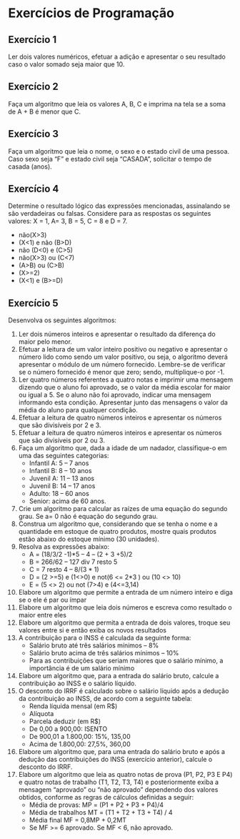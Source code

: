 # Exercícios de Programação

## Exercício 1
Ler dois valores numéricos, efetuar a adição e apresentar o seu resultado caso o valor somado seja maior que 10.

## Exercício 2
Faça um algoritmo que leia os valores A, B, C e imprima na tela se a soma de A + B é menor que C.

## Exercício 3
Faça um algoritmo que leia o nome, o sexo e o estado civil de uma pessoa. Caso sexo seja “F” e estado civil seja “CASADA”, solicitar o tempo de casada (anos).

## Exercício 4
Determine o resultado lógico das expressões mencionadas, assinalando se são verdadeiras ou falsas. Considere para as respostas os seguintes valores: X = 1, A= 3, B = 5, C = 8 e D = 7.

- não(X>3)
- (X<1) e não (B>D)
- não (D<0) e (C>5)
- não(X>3) ou (C<7)
- (A>B) ou (C>B)
- (X>=2)
- (X<1) e (B>=D)

## Exercício 5
Desenvolva os seguintes algoritmos:

1. Ler dois números inteiros e apresentar o resultado da diferença do maior pelo menor.
2. Efetuar a leitura de um valor inteiro positivo ou negativo e apresentar o número lido como sendo um valor positivo, ou seja, o algoritmo deverá apresentar o módulo de um número fornecido. Lembre-se de verificar se o número fornecido é menor que zero; sendo, multiplique-o por -1.
3. Ler quatro números referentes a quatro notas e imprimir uma mensagem dizendo que o aluno foi aprovado, se o valor da média escolar for maior ou igual a 5. Se o aluno não foi aprovado, indicar uma mensagem informando esta condição. Apresentar junto das mensagens o valor da média do aluno para qualquer condição.
4. Efetuar a leitura de quatro números inteiros e apresentar os números que são divisíveis por 2 e 3.
5. Efetuar a leitura de quatro números inteiros e apresentar os números que são divisíveis por 2 ou 3.
6. Faça um algoritmo que, dada a idade de um nadador, classifique-o em uma das seguintes categorias:
    - Infantil A: 5 – 7 anos
    - Infantil B: 8 – 10 anos
    - Juvenil A: 11 – 13 anos
    - Juvenil B: 14 – 17 anos
    - Adulto: 18 – 60 anos
    - Senior: acima de 60 anos.
7. Crie um algoritmo para calcular as raízes de uma equação do segundo grau. Se a= 0 não é equação do segundo grau.
8. Construa um algoritmo que, considerando que se tenha o nome e a quantidade em estoque de quatro produtos, mostre quais produtos estão abaixo do estoque mínimo (30 unidades).
9. Resolva as expressões abaixo:
    - A = (18/3/2 -1)*5 – 4 – (2 + 3 +5)/2
    - B = 266/62 – 127 div 7 resto 5
    - C = 7 resto 4 – 8/(3 * 1)
    - D = (2 >=5) e (1<>0) e not(6 <= 2*3 ) ou (10 <> 10)
    - E = (5 <> 2) ou not (7>4) e (4<=3,14)
10. Elabore um algoritmo que permite a entrada de um número inteiro e diga se o ele é par ou ímpar
11. Elabore um algoritmo que leia dois números e escreva como resultado o maior entre eles
12. Elabore um algoritmo que permita a entrada de dois valores, troque seu valores entre si e então exiba os novos resultados
13. A contribuição para o INSS é calculada da seguinte forma:
    - Salário bruto até três salários mínimos – 8%
    - Salário bruto acima de três salários mínimos – 10%
    - Para as contribuições que seriam maiores que o salário mínimo, a importância é de um salário mínimo
14. Elabore um algoritmo que, para a entrada do salário bruto, calcule a contribuição ao INSS e o salário líquido.
15. O desconto do IRRF é calculado sobre o salário líquido após a dedução da contribuição ao INSS, de acordo com a seguinte tabela:
    - Renda líquida mensal (em R$)
    - Alíquota
    - Parcela deduzir (em R$)
    - De 0,00 a 900,00: ISENTO
    - De 900,01 a 1.800,00: 15%, 135,00
    - Acima de 1.800,00: 27,5%, 360,00
16. Elabore um algoritmo que, para uma entrada do salário bruto e após a dedução das contribuições do INSS (exercício anterior), calcule o desconto do IRRF.
17. Elabore um algoritmo que leia as quatro notas de prova (P1, P2, P3 E P4) e quatro notas de trabalho (T1, T2, T3, T4) e posteriormente exiba a mensagem “aprovado” ou “não aprovado” dependendo dos valores obtidos, conforme as regras de cálculos definidas a seguir:
    - Média de provas: MP = (P1 + P2 + P3 + P4)/4
    - Média de trabalhos MT = (T1 + T2 + T3 + T4) / 4
    - Média final MF = 0,8MP + 0,2MT
    - Se MF >= 6 aprovado. Se MF < 6, não aprovado.